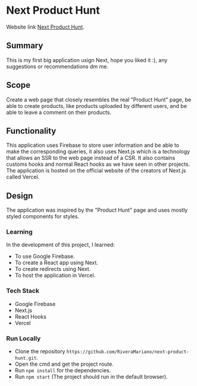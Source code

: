 # Next Product Hunt

Website link [Next Product Hunt](https://next-producthunt.vercel.app/).

## Summary

This is my first big application usign Next, hope you liked it :), any suggestions or recommendations dm me.

## Scope

Create a web page that closely resembles the real "Product Hunt" page, be able to create products, like products uploaded by different users, and be able to leave a comment on their products.
## Functionality

This application uses Firebase to store user information and be able to make the corresponding queries, it also uses Next.js which is a technology that allows an SSR to the web page instead of a CSR. It also contains customs hooks and normal React hooks as we have seen in other projects. The application is hosted on the official website of the creators of Next.js called Vercel.
## Design

The application was inspired by the "Product Hunt" page and uses mostly styled components for styles.
### Learning 

In the development of this project, I learned: 
- To use Google Firebase.
- To create a React app using Next.
- To create redirects using Next.
- To host the application in Vercel.

### Tech Stack
- Google Firebase
- Next.js
- React Hooks
- Vercel

### Run Locally

- Clone the repository `https://github.com/RiveraMariano/next-product-hunt.git`.
- Open the cmd and get the project route.
- Run `npm install` for the dependencies.
- Run `npm start` (The project should run in the default browser).
